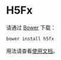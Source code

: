 # H5Fx

请通过 [Bower](http://bower.io) 下载：

```bash
bower install h5fx
```

用法请查看[使用文档](https://github.com/ourai/H5Fx/wiki)。
